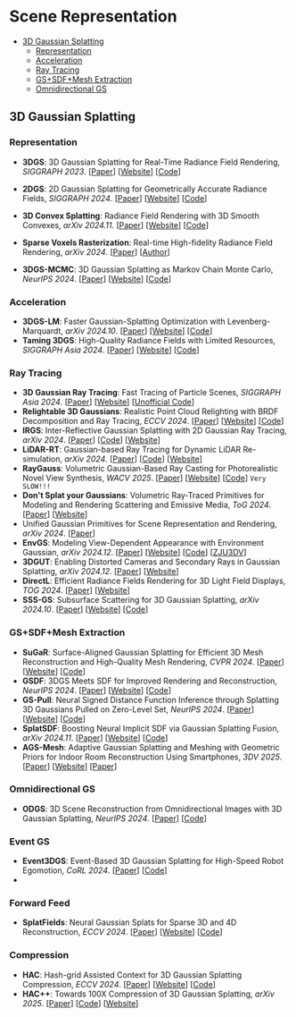 # Scene Representation

- [3D Gaussian Splatting](#3D-Gaussian-Splatting)
  - [Representation](#Representation)
  - [Acceleration](#Acceleration)
  - [Ray Tracing](#Ray-Tracing)
  - [GS+SDF+Mesh Extraction](#GS+SDF+Mesh-Extraction)
  - [Omnidirectional GS](#Omnidirectional-GS)


## 3D Gaussian Splatting

### Representation

- **3DGS**: 3D Gaussian Splatting for Real-Time Radiance Field Rendering, *SIGGRAPH 2023*. [[Paper](https://repo-sam.inria.fr/fungraph/3d-gaussian-splatting/3d_gaussian_splatting_low.pdf)] [[Website](https://repo-sam.inria.fr/fungraph/3d-gaussian-splatting/)] [[Code](https://github.com/graphdeco-inria/gaussian-splatting)]
- **2DGS**: 2D Gaussian Splatting for Geometrically Accurate Radiance Fields, *SIGGRAPH 2024*. [[Paper](https://arxiv.org/abs/2403.17888)] [[Website](https://surfsplatting.github.io/)] [[Code](https://github.com/hbb1/2d-gaussian-splatting)]

- **3D Convex Splatting**: Radiance Field Rendering with 3D Smooth Convexes, *arXiv 2024.11*. [[Paper](https://arxiv.org/abs/2411.14974)] [[Website](https://convexsplatting.github.io/)] [[Code](https://github.com/convexsplatting/convex-splatting)]

- **Sparse Voxels Rasterization**: Real-time High-fidelity Radiance Field Rendering, *arXiv 2024*. [[Paper](https://arxiv.org/abs/2412.04459)] [[Author](https://sunset1995.github.io/)]

- **3DGS-MCMC**: 3D Gaussian Splatting as Markov Chain Monte Carlo, *NeurIPS 2024*. [[Paper](https://arxiv.org/abs/2404.09591)] [[Website](https://ubc-vision.github.io/3dgs-mcmc/)] [[Code](https://github.com/ubc-vision/3dgs-mcmc)]



### Acceleration

- **3DGS-LM**: Faster Gaussian-Splatting Optimization with Levenberg-Marquardt, *arXiv 2024.10*. [[Paper](https://arxiv.org/abs/2409.12892)] [[Website](https://lukashoel.github.io/3DGS-LM/)] [[Code](https://github.com/lukasHoel/3DGS-LM)]
- **Taming 3DGS**: High-Quality Radiance Fields with Limited Resources, *SIGGRAPH Asia 2024*. [[Paper](https://arxiv.org/abs/2406.15643)] [[Website](https://humansensinglab.github.io/taming-3dgs/)] [[Code](https://github.com/humansensinglab/taming-3dgs)]

### Ray Tracing

- **3D Gaussian Ray Tracing**: Fast Tracing of Particle Scenes, *SIGGRAPH Asia 2024*. [[Paper](https://arxiv.org/abs/2407.07090v3)] [[Website](https://gaussiantracer.github.io/)] [[Unofficial Code](https://github.com/fudan-zvg/gaussian-raytracing)]
- **Relightable 3D Gaussians**: Realistic Point Cloud Relighting with BRDF Decomposition and Ray Tracing, *ECCV 2024*. [[Paper](https://arxiv.org/abs/2311.16043)] [[Website](https://nju-3dv.github.io/projects/Relightable3DGaussian/)] [[Code](https://github.com/NJU-3DV/Relightable3DGaussian)]
- **IRGS**: Inter-Reflective Gaussian Splatting with 2D Gaussian Ray Tracing, *arXiv 2024*. [[Paper](https://arxiv.org/abs/2412.15867)] [[Code](https://github.com/fudan-zvg/IRGS)] [[Website](https://fudan-zvg.github.io/IRGS/)]
- **LiDAR-RT**: Gaussian-based Ray Tracing for Dynamic LiDAR Re-simulation, *arXiv 2024*. [[Paper](https://arxiv.org/abs/2412.15199)] [[Code](https://github.com/zju3dv/LiDAR-RT)] [[Website](https://zju3dv.github.io/lidar-rt/)]
- **RayGauss**: Volumetric Gaussian-Based Ray Casting for Photorealistic Novel View Synthesis, *WACV 2025*. [[Paper](https://arxiv.org/abs/2408.03356)] [[Website](https://raygauss.github.io/)] [[Code](https://github.com/hugobl1/ray_gauss)] ``Very SLOW!!!``
- **Don't Splat your Gaussians**: Volumetric Ray-Traced Primitives for Modeling and Rendering Scattering and Emissive Media, *ToG 2024*. [[Paper](https://arxiv.org/abs/2405.15425)] [[Website](https://arcanous98.github.io/projectPages/gaussianVolumes.html)]
- Unified Gaussian Primitives for Scene Representation and Rendering, *arXiv 2024*. [[Paper](https://arxiv.org/abs/2406.09733v2)]
- **EnvGS**: Modeling View-Dependent Appearance with Environment Gaussian, *arXiv 2024.12*. [[Paper](https://arxiv.org/abs/2412.15215)] [[Website](https://zju3dv.github.io/envgs/)] [[Code](https://github.com/zju3dv/EnvGS)] [[ZJU3DV](https://github.com/zju3dv)]
- **3DGUT**: Enabling Distorted Cameras and Secondary Rays in Gaussian Splatting, *arXiv 2024.12*. [[Paper](https://arxiv.org/abs/2412.12507)] [[Website](https://research.nvidia.com/labs/toronto-ai/3DGUT/)]
- **DirectL**: Efficient Radiance Fields Rendering for 3D Light Field Displays, *TOG 2024*. [[Paper](https://arxiv.org/abs/2407.14053)] [[Website](https://direct-l.github.io/)]
- **SSS-GS**: Subsurface Scattering for 3D Gaussian Splatting, *arXiv 2024.10*. [[Paper](https://arxiv.org/abs/2408.12282)] [[Website](https://sss.jdihlmann.com/)] [[Code](https://github.com/cgtuebingen/SSS-GS)]

### GS+SDF+Mesh Extraction

- **SuGaR**: Surface-Aligned Gaussian Splatting for Efficient 3D Mesh Reconstruction and High-Quality Mesh Rendering, *CVPR 2024*. [[Paper](https://arxiv.org/abs/2311.12775)] [[Website](https://imagine.enpc.fr/~guedona/sugar/)] [[Code](https://github.com/Anttwo/SuGaR)]
- **GSDF**: 3DGS Meets SDF for Improved Rendering and Reconstruction, *NeurIPS 2024*. [[Paper](https://arxiv.org/abs/2403.16964)] [[Website](https://city-super.github.io/GSDF/)] [[Code](https://github.com/city-super/GSDF)]
- **GS-Pull**: Neural Signed Distance Function Inference through Splatting 3D Gaussians Pulled on Zero-Level Set, *NeurIPS 2024*. [[Paper](https://arxiv.org/abs/2410.14189)] [[Website](https://wen-yuan-zhang.github.io/GS-Pull/)] [[Code](https://github.com/wen-yuan-zhang/GS-Pull)]
- **SplatSDF**: Boosting Neural Implicit SDF via Gaussian Splatting Fusion, *arXiv 2024.11*. [[Paper](https://arxiv.org/abs/2411.15468)] [[Website](https://blarklee.github.io/splatsdf/)] [[Code](https://github.com/BlarkLee/SplatSDF_official)]
- **AGS-Mesh**: Adaptive Gaussian Splatting and Meshing with Geometric Priors for Indoor Room Reconstruction Using Smartphones, *3DV 2025*. [[Paper](https://arxiv.org/abs/2411.19271)] [[Website](https://xuqianren.github.io/ags_mesh_website/)] [[Paper](https://github.com/XuqianRen/AGS_Mesh)]

### Omnidirectional GS

- **ODGS**: 3D Scene Reconstruction from Omnidirectional Images with 3D Gaussian Splatting, *NeurIPS 2024*. [[Paper](https://arxiv.org/abs/2410.20686)] [[Code](https://github.com/esw0116/ODGS)]



### Event GS

- **Event3DGS**: Event-Based 3D Gaussian Splatting for High-Speed Robot Egomotion, *CoRL 2024*. [[Paper](https://arxiv.org/abs/2406.02972)] [[Code](https://github.com/jayhsu0627/Event3DGS)]
- 





### Forward Feed

- **SplatFields**: Neural Gaussian Splats for Sparse 3D and 4D Reconstruction, *ECCV 2024*. [[Paper](https://arxiv.org/abs/2409.11211)] [[Website](https://markomih.github.io/SplatFields/)] [[Code](https://github.com/markomih/SplatFields)]



### Compression

- **HAC**: Hash-grid Assisted Context for 3D Gaussian Splatting Compression, *ECCV 2024*. [[Paper](https://arxiv.org/pdf/2403.14530)] [[Website](https://yihangchen-ee.github.io/project_hac/)] [[Code](https://github.com/YihangChen-ee/HAC)]
- **HAC++**: Towards 100X Compression of 3D Gaussian Splatting, *arXiv 2025*. [[Paper](https://github.com/YihangChen-ee/HAC-plus/blob/main/HAC%2B%2B_Towards_100X_Compression_of_3D_Gaussian_Splatting.pdf)] [[Code](https://github.com/YihangChen-ee/HAC-plus)] [[Website](https://yihangchen-ee.github.io/project_hac++/)]
